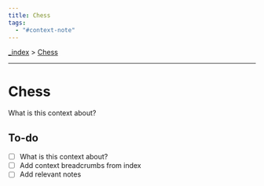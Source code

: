 ```yaml
---
title: Chess
tags:
  - "#context-note"
---
```


[\_index]() > [Chess](Chess.md)

---

# Chess

What is this context about?

## To-do

* [ ] What is this context about?
* [ ] Add context breadcrumbs from index
* [ ] Add relevant notes
